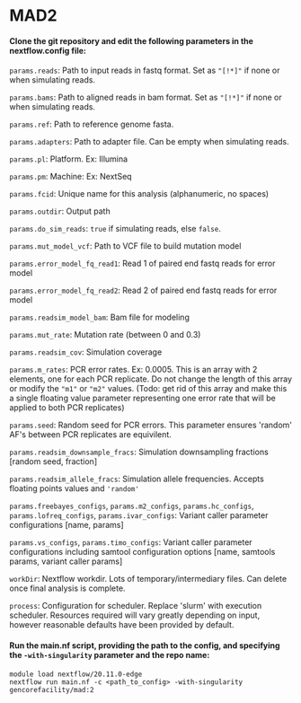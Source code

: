 # MAD2

#### Clone the git repository and edit the following parameters in the nextflow.config file:

`params.reads`: Path to input reads in fastq format. Set as `"[!*]"` if none or when simulating reads. 

`params.bams`: Path to aligned reads in bam format. Set as `"[!*]"` if none or when simulating reads. 

`params.ref`: Path to reference genome fasta.

`params.adapters`: Path to adapter file. Can be empty when simulating reads. 

`params.pl`: Platform. Ex: Illumina

`params.pm`: Machine: Ex: NextSeq

`params.fcid`: Unique name for this analysis (alphanumeric, no spaces)

`params.outdir`: Output path

`params.do_sim_reads`: `true` if simulating reads, else `false`. 

`params.mut_model_vcf`: Path to VCF file to build mutation model

`params.error_model_fq_read1`: Read 1 of paired end fastq reads for error model

`params.error_model_fq_read2`: Read 2 of paired end fastq reads for error model

`params.readsim_model_bam`: Bam file for modeling

`params.mut_rate`: Mutation rate (between 0 and 0.3)

`params.readsim_cov`: Simulation coverage

`params.m_rates`: PCR error rates. Ex: 0.0005. This is an array with 2 elements, one for each PCR replicate. Do not change the length of this array or modify the `"m1"` or `"m2"` values. (Todo: get rid of this array and make this a single floating value parameter representing one error rate that will be applied to both PCR replicates)

`params.seed`: Random seed for PCR errors. This parameter ensures 'random' AF's between PCR replicates are equivilent. 

`params.readsim_downsample_fracs`: Simulation downsampling fractions [random seed, fraction]

`params.readsim_allele_fracs`: Simulation allele frequencies. Accepts floating points values and `'random'`

`params.freebayes_configs`, `params.m2_configs`, `params.hc_configs`, `params.lofreq_configs`, `params.ivar_configs`: Variant caller parameter configurations [name, params]

`params.vs_configs`, `params.timo_configs`: Variant caller parameter configurations including samtool configuration options [name, samtools params, variant caller params]

`workDir`: Nextflow workdir. Lots of temporary/intermediary files. Can delete once final analysis is complete. 

`process`: Configuration for scheduler. Replace 'slurm' with execution scheduler. Resources required will vary greatly depending on input, however reasonable defaults have been provided by default. 

#### Run the main.nf script, providing the path to the config, and specifying the `-with-singularity` parameter and the repo name:

```
module load nextflow/20.11.0-edge
nextflow run main.nf -c <path_to_config> -with-singularity gencorefacility/mad:2
```
